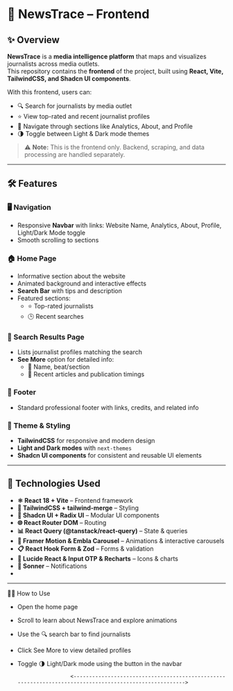 # 📰 NewsTrace – Frontend

## ✨ Overview
**NewsTrace** is a **media intelligence platform** that maps and visualizes journalists across media outlets.  
This repository contains the **frontend** of the project, built using **React, Vite, TailwindCSS, and Shadcn UI components**.  

With this frontend, users can:  
- 🔍 Search for journalists by media outlet  
- ⭐ View top-rated and recent journalist profiles  
- 🧭 Navigate through sections like Analytics, About, and Profile  
- 🌗 Toggle between Light & Dark mode themes  

> ⚠️ **Note:** This is the frontend only. Backend, scraping, and data processing are handled separately.

---

## 🛠 Features

### 🖥 Navigation
- Responsive **Navbar** with links: Website Name, Analytics, About, Profile, Light/Dark Mode toggle  
- Smooth scrolling to sections  

### 🏠 Home Page
- Informative section about the website  
- Animated background and interactive effects  
- **Search Bar** with tips and description  
- Featured sections:
  - ⭐ Top-rated journalists  
  - 🕒 Recent searches  

### 📄 Search Results Page
- Lists journalist profiles matching the search  
- **See More** option for detailed info:  
  - 📝 Name, beat/section  
  - 📅 Recent articles and publication timings  

### 📌 Footer
- Standard professional footer with links, credits, and related info  

### 🎨 Theme & Styling
- **TailwindCSS** for responsive and modern design  
- **Light and Dark modes** with `next-themes`  
- **Shadcn UI components** for consistent and reusable UI elements  

---

## 🧰 Technologies Used
- **⚛️ React 18 + Vite** – Frontend framework  
- **🎨 TailwindCSS + tailwind-merge** – Styling  
- **🧩 Shadcn UI + Radix UI** – Modular UI components  
- **🌐 React Router DOM** – Routing  
- **📊 React Query (@tanstack/react-query)** – State & queries  
- **💫 Framer Motion & Embla Carousel** – Animations & interactive carousels  
- **📋 React Hook Form & Zod** – Forms & validation  
- **🎨 Lucide React & Input OTP & Recharts** – Icons & charts  
- **🔔 Sonner** – Notifications
- 
---

🏃‍♂️ How to Use
- Open the home page
- Scroll to learn about NewsTrace and explore animations
- Use the 🔍 search bar to find journalists
- Click See More to view detailed profiles
- Toggle 🌗 Light/Dark mode using the button in the navbar

                       <------------------------------------------------------------------------------------------------------->





